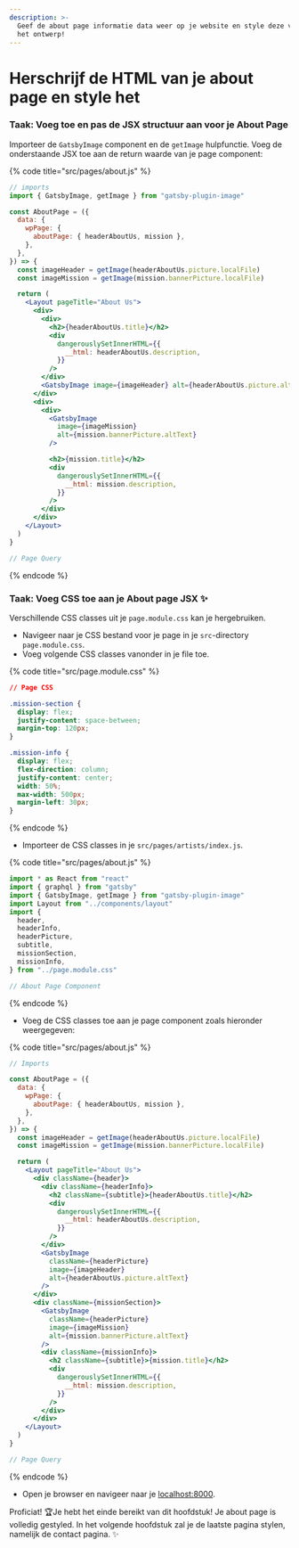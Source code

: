 ```yaml
---
description: >-
  Geef de about page informatie data weer op je website en style deze volgens
  het ontwerp!
---
```


# Herschrijf de HTML van je about page en style het

### Taak: Voeg toe en pas de JSX structuur aan voor je About Page

Importeer de `GatsbyImage` component en de `getImage` hulpfunctie. Voeg de onderstaande JSX toe aan de return waarde van je page component:

{% code title="src/pages/about.js" %}
```jsx
// imports
import { GatsbyImage, getImage } from "gatsby-plugin-image"

const AboutPage = ({
  data: {
    wpPage: {
      aboutPage: { headerAboutUs, mission },
    },
  },
}) => {
  const imageHeader = getImage(headerAboutUs.picture.localFile)
  const imageMission = getImage(mission.bannerPicture.localFile)

  return (
    <Layout pageTitle="About Us">
      <div>
        <div>
          <h2>{headerAboutUs.title}</h2>
          <div
            dangerouslySetInnerHTML={{
              __html: headerAboutUs.description,
            }}
          />
        </div>
        <GatsbyImage image={imageHeader} alt={headerAboutUs.picture.altText} />
      </div>
      <div>
        <div>
          <GatsbyImage
            image={imageMission}
            alt={mission.bannerPicture.altText}
          />

          <h2>{mission.title}</h2>
          <div
            dangerouslySetInnerHTML={{
              __html: mission.description,
            }}
          />
        </div>
      </div>
    </Layout>
  )
}

// Page Query
```
{% endcode %}

### Taak: Voeg CSS toe aan je About page JSX  ✨

Verschillende CSS classes uit je `page.module.css` kan je hergebruiken.

* Navigeer naar je CSS bestand voor je page in je `src`-directory `page.module.css`.
* Voeg volgende CSS classes vanonder in je file toe.

{% code title="src/page.module.css" %}
```css
// Page CSS

.mission-section {
  display: flex;
  justify-content: space-between;
  margin-top: 120px;
}

.mission-info {
  display: flex;
  flex-direction: column;
  justify-content: center;
  width: 50%;
  max-width: 500px;
  margin-left: 30px;
}
```
{% endcode %}

* Importeer de CSS classes in je `src/pages/artists/index.js`.

{% code title="src/pages/about.js" %}
```jsx
import * as React from "react"
import { graphql } from "gatsby"
import { GatsbyImage, getImage } from "gatsby-plugin-image"
import Layout from "../components/layout"
import {
  header,
  headerInfo,
  headerPicture,
  subtitle,
  missionSection,
  missionInfo,
} from "../page.module.css"

// About Page Component
```
{% endcode %}

* Voeg de CSS classes toe aan je page component zoals hieronder weergegeven:

{% code title="src/pages/about.js" %}
```jsx
// Imports

const AboutPage = ({
  data: {
    wpPage: {
      aboutPage: { headerAboutUs, mission },
    },
  },
}) => {
  const imageHeader = getImage(headerAboutUs.picture.localFile)
  const imageMission = getImage(mission.bannerPicture.localFile)

  return (
    <Layout pageTitle="About Us">
      <div className={header}>
        <div className={headerInfo}>
          <h2 className={subtitle}>{headerAboutUs.title}</h2>
          <div
            dangerouslySetInnerHTML={{
              __html: headerAboutUs.description,
            }}
          />
        </div>
        <GatsbyImage
          className={headerPicture}
          image={imageHeader}
          alt={headerAboutUs.picture.altText}
        />
      </div>
      <div className={missionSection}>
        <GatsbyImage
          className={headerPicture}
          image={imageMission}
          alt={mission.bannerPicture.altText}
        />
        <div className={missionInfo}>
          <h2 className={subtitle}>{mission.title}</h2>
          <div
            dangerouslySetInnerHTML={{
              __html: mission.description,
            }}
          />
        </div>
      </div>
    </Layout>
  )
}

// Page Query
```
{% endcode %}

* Open je browser en navigeer naar je [localhost:8000](http://localhost:8000).

Proficiat! 🏆Je hebt het einde bereikt van dit hoofdstuk! Je about page is volledig gestyled. In het volgende hoofdstuk zal je de laatste pagina stylen, namelijk de contact pagina.  ✨

